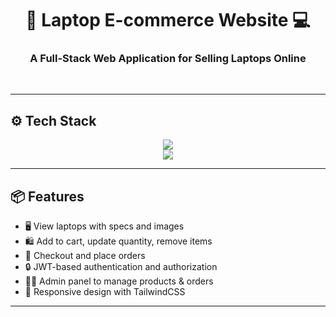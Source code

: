 <h1 align="center">
    🛒 Laptop E-commerce Website 💻
</h1>

<h3 align="center">A Full-Stack Web Application for Selling Laptops Online</h3>


<br/>



---

## ⚙️ Tech Stack

<div align="center">
  <img src="https://skillicons.dev/icons?i=spring,java,mysql,javascript,css" /><br/>
  <img src="https://skillicons.dev/icons?i=postman,git,github,vscode,bootstrap" />
</div>

---

## 📦 Features

- 🖥️ View laptops with specs and images  
- 🛍️ Add to cart, update quantity, remove items  
- 🧾 Checkout and place orders  
- 🔒 JWT-based authentication and authorization  
- 🧑‍💻 Admin panel to manage products & orders  
- 📱 Responsive design with TailwindCSS  

---

